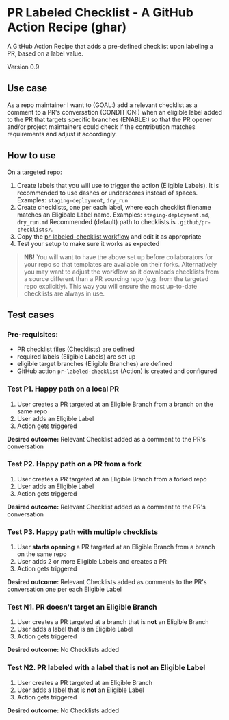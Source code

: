 # PR Labeled Checklist - A GitHub Action Recipe (ghar)

A GitHub Action Recipe that adds a pre-defined checklist
upon labeling a PR, based on a label value.

Version 0.9

## Use case

As a repo maintainer I want to 
(GOAL:) add a relevant checklist as a comment to a PR's conversation
(CONDITION:) when an eligible label added to the PR that targets specific branches
(ENABLE:) so that the PR opener and/or project maintainers
could check if the contribution matches requirements
and adjust it accordingly.

## How to use

On a targeted repo:
1. Create labels that you will use to trigger the action (Eligible Labels).
   It is recommended to use dashes or underscores instead of spaces.
   Examples: `staging-deployment`, `dry_run`
1. Create checklists, one per each label, where each checklist filename matches an Eligibale Label name.
   Examples: `staging-deployment.md`, `dry_run.md`
   Recommended (default) path to checklists is `.github/pr-checklists/`.
1. Copy the [pr-labeled-checklist workflow](.github/workflows/pr-labeled-checklist.yml) and edit it as appropriate
1. Test your setup to make sure it works as expected

> **NB!** You will want to have the above set up before collaborators for your repo
> so that templates are available on their forks. Alternatively you may want to adjust
> the workflow so it downloads checklists from a source different than a PR sourcing repo
> (e.g. from the targeted repo explicitly). This way you will ensure the most up-to-date
> checklists are always in use.

## Test cases

### Pre-requisites:
- PR checklist files (Checklists) are defined
- required labels (Eligible Labels) are set up
- eligible target branches (Eligible Branches) are defined
- GitHub action `pr-labeled-checklist` (Action) is created and configured

### Test P1. Happy path on a local PR

1. User creates a PR targeted at an Eligible Branch from a branch on the same repo
1. User adds an Eligible Label
1. Action gets triggered

**Desired outcome:** Relevant Checklist added as a comment to the PR's conversation

### Test P2. Happy path on a PR from a fork

1. User creates a PR targeted at an Eligible Branch from a forked repo
1. User adds an Eligible Label
1. Action gets triggered

**Desired outcome:** Relevant Checklist added as a comment to the PR's conversation

### Test P3. Happy path with multiple checklists

1. User **starts opening** a PR targeted at an Eligible Branch from a branch on the same repo
1. User adds 2 or more Eligible Labels and creates a PR
1. Action gets triggered

**Desired outcome:** Relevant Checklists added as comments to the PR's conversation
one per each Eligible Label

### Test N1. PR doesn't target an Eligible Branch

1. User creates a PR targeted at a branch that is **not** an Eligible Branch
1. User adds a label that is an Eligible Label
1. Action gets triggered

**Desired outcome:** No Checklists added

### Test N2. PR labeled with a label that is not an Eligible Label

1. User creates a PR targeted at an Eligible Branch
1. User adds a label that is **not** an Eligible Label
1. Action gets triggered

**Desired outcome:** No Checklists added
